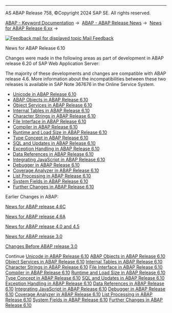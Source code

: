   

* * *

AS ABAP Release 758, ©Copyright 2024 SAP SE. All rights reserved.

[ABAP - Keyword Documentation](https://help.sap.com/doc/abapdocu_758_index_htm/7.58/en-US/abenabap.htm) →  [ABAP - ABAP Release News](https://help.sap.com/doc/abapdocu_758_index_htm/7.58/en-US/abennews.htm) →  [News for ABAP Release 6.xx](https://help.sap.com/doc/abapdocu_758_index_htm/7.58/en-US/abennews-6.htm) → 

 [![](Mail.gif?object=Mail.gif "Feedback mail for displayed topic") Mail Feedback](mailto:f1_help@sap.com?subject=Feedback%20on%20ABAP%20Documentation&body=Document:%20News%20for%20ABAP%20Release%206.10%2C%20ABENNEWS-610%2C%20758%0D%0A%0D%0AError:%0D%0A%0D%0A%0D%0A%0D%0ASuggestion%20for%20improvement:)

News for ABAP Release 6.10

Changes were made in the following areas as part of development in ABAP release 6.20 of SAP Web Application Server:

The majority of these developments and changes are compatible with ABAP release 4.6. More information about the incompatibilities between these two releases is available in SAP Note 367676 in the Online Service System.

-   [Unicode in ABAP Release 6.10](https://help.sap.com/doc/abapdocu_758_index_htm/7.58/en-US/abennews-610-unicode.htm)
-   [ABAP Objects in ABAP Release 6.10](https://help.sap.com/doc/abapdocu_758_index_htm/7.58/en-US/abennews-610-objects.htm)
-   [Object Services in ABAP Release 6.10](https://help.sap.com/doc/abapdocu_758_index_htm/7.58/en-US/abennews-610-object_services.htm)
-   [Internal Tables in ABAP Release 6.10](https://help.sap.com/doc/abapdocu_758_index_htm/7.58/en-US/abennews-610-tabellen.htm)
-   [Character Strings in ABAP Release 6.10](https://help.sap.com/doc/abapdocu_758_index_htm/7.58/en-US/abennews-610-strings.htm)
-   [File Interface in ABAP Release 6.10](https://help.sap.com/doc/abapdocu_758_index_htm/7.58/en-US/abennews-610-dataset.htm)
-   [Compiler in ABAP Release 6.10](https://help.sap.com/doc/abapdocu_758_index_htm/7.58/en-US/abennews-610-compiler.htm)
-   [Runtime and Load Size in ABAP Release 6.10](https://help.sap.com/doc/abapdocu_758_index_htm/7.58/en-US/abennews-610-kernel.htm)
-   [Type Concept in ABAP Release 6.10](https://help.sap.com/doc/abapdocu_758_index_htm/7.58/en-US/abennews-610-typen.htm)
-   [SQL and Updates in ABAP Release 6.10](https://help.sap.com/doc/abapdocu_758_index_htm/7.58/en-US/abennews-610-sql.htm)
-   [Exception Handling in ABAP Release 6.10](https://help.sap.com/doc/abapdocu_758_index_htm/7.58/en-US/abennews-610-exceptions.htm)
-   [Data References in ABAP Release 6.10](https://help.sap.com/doc/abapdocu_758_index_htm/7.58/en-US/abennews-610-referenzen.htm)
-   [Integrating JavaScript in ABAP Release 6.10](https://help.sap.com/doc/abapdocu_758_index_htm/7.58/en-US/abennews-610-javascript.htm)
-   [Debugger in ABAP Release 6.10](https://help.sap.com/doc/abapdocu_758_index_htm/7.58/en-US/abennews-610-debugger.htm)
-   [Coverage Analyzer in ABAP Release 6.10](https://help.sap.com/doc/abapdocu_758_index_htm/7.58/en-US/abennews-610-coverage.htm)
-   [List Processing in ABAP Release 6.10](https://help.sap.com/doc/abapdocu_758_index_htm/7.58/en-US/abennews-610-listen.htm)
-   [System Fields in ABAP Release 6.10](https://help.sap.com/doc/abapdocu_758_index_htm/7.58/en-US/abennews-610-system.htm)
-   [Further Changes in ABAP Release 6.10](https://help.sap.com/doc/abapdocu_758_index_htm/7.58/en-US/abennews-610-others.htm)

Earlier Changes in ABAP:

[News for ABAP release 4.6C](https://help.sap.com/doc/abapdocu_758_index_htm/7.58/en-US/abennews-46a.htm)

[News for ABAP release 4.6A](https://help.sap.com/doc/abapdocu_758_index_htm/7.58/en-US/abennews-46c.htm)

[News for ABAP release 4.0 and 4.5](https://help.sap.com/doc/abapdocu_758_index_htm/7.58/en-US/abennews-40.htm)

[News for ABAP release 3.0](https://help.sap.com/doc/abapdocu_758_index_htm/7.58/en-US/abennews-30.htm)

[Changes Before ABAP release 3.0](https://help.sap.com/doc/abapdocu_758_index_htm/7.58/en-US/abennews-21.htm)

Continue
[Unicode in ABAP Release 6.10](https://help.sap.com/doc/abapdocu_758_index_htm/7.58/en-US/abennews-610-unicode.htm)
[ABAP Objects in ABAP Release 6.10](https://help.sap.com/doc/abapdocu_758_index_htm/7.58/en-US/abennews-610-objects.htm)
[Object Services in ABAP Release 6.10](https://help.sap.com/doc/abapdocu_758_index_htm/7.58/en-US/abennews-610-object_services.htm)
[Internal Tables in ABAP Release 6.10](https://help.sap.com/doc/abapdocu_758_index_htm/7.58/en-US/abennews-610-tabellen.htm)
[Character Strings in ABAP Release 6.10](https://help.sap.com/doc/abapdocu_758_index_htm/7.58/en-US/abennews-610-strings.htm)
[File Interface in ABAP Release 6.10](https://help.sap.com/doc/abapdocu_758_index_htm/7.58/en-US/abennews-610-dataset.htm)
[Compiler in ABAP Release 6.10](https://help.sap.com/doc/abapdocu_758_index_htm/7.58/en-US/abennews-610-compiler.htm)
[Runtime and Load Size in ABAP Release 6.10](https://help.sap.com/doc/abapdocu_758_index_htm/7.58/en-US/abennews-610-kernel.htm)
[Type Concept in ABAP Release 6.10](https://help.sap.com/doc/abapdocu_758_index_htm/7.58/en-US/abennews-610-typen.htm)
[SQL and Updates in ABAP Release 6.10](https://help.sap.com/doc/abapdocu_758_index_htm/7.58/en-US/abennews-610-sql.htm)
[Exception Handling in ABAP Release 6.10](https://help.sap.com/doc/abapdocu_758_index_htm/7.58/en-US/abennews-610-exceptions.htm)
[Data References in ABAP Release 6.10](https://help.sap.com/doc/abapdocu_758_index_htm/7.58/en-US/abennews-610-referenzen.htm)
[Integrating JavaScript in ABAP Release 6.10](https://help.sap.com/doc/abapdocu_758_index_htm/7.58/en-US/abennews-610-javascript.htm)
[Debugger in ABAP Release 6.10](https://help.sap.com/doc/abapdocu_758_index_htm/7.58/en-US/abennews-610-debugger.htm)
[Coverage Analyzer in ABAP Release 6.10](https://help.sap.com/doc/abapdocu_758_index_htm/7.58/en-US/abennews-610-coverage.htm)
[List Processing in ABAP Release 6.10](https://help.sap.com/doc/abapdocu_758_index_htm/7.58/en-US/abennews-610-listen.htm)
[System Fields in ABAP Release 6.10](https://help.sap.com/doc/abapdocu_758_index_htm/7.58/en-US/abennews-610-system.htm)
[Further Changes in ABAP Release 6.10](https://help.sap.com/doc/abapdocu_758_index_htm/7.58/en-US/abennews-610-others.htm)